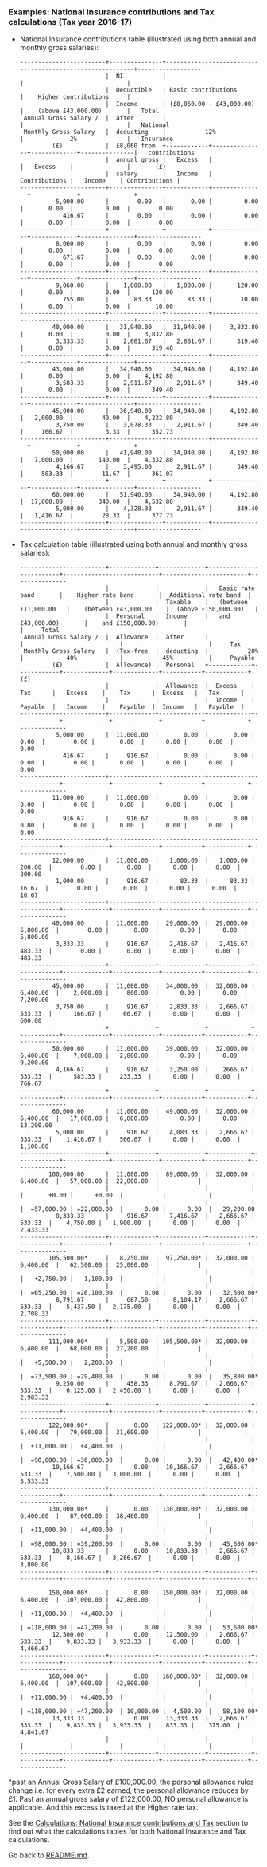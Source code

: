 ### Examples: National Insurance contributions and Tax calculations (Tax year 2016-17)

   - National Insurance contributions table (illustrated using both annual and monthly gross salaries):

         ------------------------+---------------+----------------------------+-----------------------------+------------------
                                 |  NI           |                            |                             |
                                 |  Deductible   | Basic contributions        |    Higher contributions     |  
                                 |  Income       | (£8,060.00 - £43,000.00)   |    (above £43,000.00)       |   Total
          Annual Gross Salary /  |  after        |                            |                             |   National 
          Monthly Gross Salary   |  deducting    |           12%              |             2%              |   Insurance
                  (£)            |  £8,060 from  +------------+---------------+-------------+---------------|   contributions
                                 |  annual gross |   Excess   |               |   Excess    |               |       (£)
                                 |  salary       |   Income   | Contributions |   Income    | Contributions |
         ------------------------+---------------+------------+---------------+-------------+---------------+------------------
                   5,000.00      |        0.00   |       0.00 |         0.00  |       0.00  |         0.00  |        0.00
                     416.67      |        0.00   |       0.00 |         0.00  |       0.00  |         0.00  |        0.00
         ------------------------+---------------+------------+---------------+-------------+---------------+------------------
                   8,060.00      |        0.00   |       0.00 |         0.00  |       0.00  |         0.00  |        0.00
                     671.67      |        0.00   |       0.00 |         0.00  |       0.00  |         0.00  |        0.00
         ------------------------+---------------+------------+---------------+-------------+---------------+------------------
                   9,060.00      |    1,000.00   |   1,000.00 |       120.00  |       0.00  |         0.00  |      120.00
                     755.00      |       83.33   |      83.33 |        10.00  |       0.00  |         0.00  |       10.00
         ------------------------+---------------+------------+---------------+-------------+---------------+------------------
                  40,000.00      |   31,940.00   |  31,940.00 |     3,832.80  |       0.00  |         0.00  |    3,832.80
                   3,333.33      |    2,661.67   |   2,661.67 |       319.40  |       0.00  |         0.00  |      319.40
         ------------------------+---------------+------------+---------------+-------------+---------------+------------------
                  43,000.00      |   34,940.00   |  34,940.00 |     4,192.80  |       0.00  |         0.00  |    4,192.80
                   3,583.33      |    2,911.67   |   2,911.67 |       349.40  |       0.00  |         0.00  |      349.40
         ------------------------+---------------+------------+---------------+-------------+---------------+------------------
                  45,000.00      |   36,940.00   |  34,940.00 |     4,192.80  |   2,000.00  |        40.00  |    4,232.80
                   3,750.00      |    3,078.33   |   2,911.67 |       349.40  |     166.67  |         3.33  |      352.73
         ------------------------+---------------+------------+---------------+-------------+---------------+------------------
                  50,000.00      |   41,940.00   |  34,940.00 |     4,192.80  |   7,000.00  |       140.00  |    4,332.80
                   4,166.67      |    3,495.00   |   2,911.67 |       349.40  |     583.33  |        11.67  |      361.07
         ------------------------+---------------+------------+---------------+-------------+---------------+------------------
                  60,000.00      |   51,940.00   |  34,940.00 |     4,192.80  |  17,000.00  |       340.00  |    4,532.80
                   5,000.00      |    4,328.33   |   2,911.67 |       349.40  |   1,416.67  |        28.33  |      377.73
         ------------------------+---------------+------------+---------------+-------------+---------------+------------------

   - Tax calculation table (illustrated using both annual and monthly gross salaries):

         ------------------------+-------------+-------------+-------------------------+---------------------------+------------------------+---------------
                                 |             |             |   Basic rate band       |    Higher rate band       |  Additional rate band  |
                                 |             |  Taxable    |   (between £11,000.00   |    (between £43,000.00    |  (above £150,000.00)   |  
                                 |  Personal   |  Income     |   and £43,000.00)       |    and £150,000.00)       |                        |     Total 
          Annual Gross Salary /  |  Allowance  |  after      |                         |                           |                        |     Tax  
          Monthly Gross Salary   |  (Tax-free  |  deducting  |           20%           |            40%            |           45%          |     Payable
                  (£)            |  Allowance) |  Personal   +------------+------------+-------------+-------------+-----------+------------+       (£)
                                 |             |  Allowance  |  Excess    |   Tax      |   Excess    |    Tax      |  Excess   |   Tax      | 
                                 |             |             |  Income    |   Payable  |   Income    |    Payable  |  Income   |   Payable  |
         ------------------------+-------------+-------------+------------+------------+-------------+-------------+-----------+------------+---------------
                   5,000.00      |  11,000.00  |       0.00  |       0.00 |      0.00  |        0.00 |       0.00  |      0.00 |      0.00  |        0.00
                     416.67      |     916.67  |       0.00  |       0.00 |      0.00  |        0.00 |       0.00  |      0.00 |      0.00  |        0.00
         ------------------------+-------------+-------------+------------+------------+-------------+-------------+-----------+------------+---------------
                  11,000.00      |  11,000.00  |       0.00  |       0.00 |      0.00  |        0.00 |       0.00  |      0.00 |      0.00  |        0.00
                     916.67      |     916.67  |       0.00  |       0.00 |      0.00  |        0.00 |       0.00  |      0.00 |      0.00  |        0.00
         ------------------------+-------------+-------------+------------+------------+-------------+-------------+-----------+------------+---------------
                  12,000.00      |  11,000.00  |   1,000.00  |   1,000.00 |    200.00  |        0.00 |       0.00  |      0.00 |      0.00  |      200.00
                   1,000.00      |     916.67  |      83.33  |      83.33 |     16.67  |        0.00 |       0.00  |      0.00 |      0.00  |       16.67
         ------------------------+-------------+-------------+------------+------------+-------------+-------------+-----------+------------+---------------
                  40,000.00      |  11,000.00  |  29,000.00  |  29,000.00 |  5,800.00  |        0.00 |       0.00  |      0.00 |      0.00  |    5,800.00
                   3,333.33      |     916.67  |   2,416.67  |   2,416.67 |    483.33  |        0.00 |       0.00  |      0.00 |      0.00  |      483.33
         ------------------------+-------------+-------------+------------+------------+-------------+-------------+-----------+------------+---------------
                  45,000.00      |  11,000.00  |  34,000.00  |  32,000.00 |  6,400.00  |    2,000.00 |     800.00  |      0.00 |      0.00  |    7,200.00
                   3,750.00      |     916.67  |   2,833.33  |   2,666.67 |    533.33  |      166.67 |      66.67  |      0.00 |      0.00  |      600.00
         ------------------------+-------------+-------------+------------+------------+-------------+-------------+-----------+------------+---------------
                  50,000.00      |  11,000.00  |  39,000.00  |  32,000.00 |  6,400.00  |    7,000.00 |   2,800.00  |      0.00 |      0.00  |    9,200.00
                   4,166.67      |     916.67  |   3,250.00  |    2666.67 |    533.33  |      583.33 |     233.33  |      0.00 |      0.00  |      766.67
         ------------------------+-------------+-------------+------------+------------+-------------+-------------+-----------+------------+---------------
                  60,000.00      |  11,000.00  |  49,000.00  |  32,000.00 |  6,400.00  |   17,000.00 |   6,800.00  |      0.00 |      0.00  |   13,200.00
                   5,000.00      |     916.67  |   4,083.33  |   2,666.67 |    533.33  |    1,416.67 |     566.67  |      0.00 |      0.00  |    1,100.00
         ------------------------+-------------+-------------+------------+------------+-------------+-------------+-----------+------------+---------------
                 100,000.00      |  11,000.00  |  89,000.00  |  32,000.00 |  6,400.00  |   57,000.00 |  22,800.00  |           |            |      
                                 |             |             |            |            |       +0.00 |      +0.00  |           |            |
                                 |             |             |            |            |  =57,000.00 | =22,800.00  |      0.00 |      0.00  |   29,200.00                                           
                   8,333.33      |     916.67  |   7,416.67  |   2,666.67 |    533.33  |    4,750.00 |   1,900.00  |      0.00 |      0.00  |    2,433.33
         ------------------------+-------------+-------------+------------+------------+-------------+-------------+-----------+------------+---------------
                 105,500.00*     |   8,250.00  |  97,250.00* |  32,000.00 |  6,400.00  |   62,500.00 |  25,000.00  |           |            |
                                 |             |             |            |            |   +2,750.00 |   1,100.00  |           |            |
                                 |             |             |            |            |  =65,250.00 | =26,100.00  |      0.00 |      0.00  |   32,500.00*
                   8,791.67      |     687.50  |    8,104.17 |   2,666.67 |    533.33  |    5,437.50 |   2,175.00  |      0.00 |      0.00  |    2,708.33
         ------------------------+-------------+-------------+------------+------------+-------------+-------------+-----------+------------+---------------
                 111,000.00*     |   5,500.00  | 105,500.00* |  32,000.00 |  6,400.00  |   68,000.00 |  27,200.00  |           |            |
                                 |             |             |            |            |   +5,500.00 |   2,200.00  |           |            | 
                                 |             |             |            |            |  =73,500.00 | =29,400.00  |      0.00 |      0.00  |   35,800.00* 
                   9,250.00      |     458.33  |   8,791.67  |   2,666.67 |    533.33  |    6,125.00 |   2,450.00  |      0.00 |      0.00  |    2,983.33
         ------------------------+-------------+-------------+------------+------------+-------------+-------------+-----------+------------+---------------
                 122,000.00*     |       0.00  | 122,000.00* |  32,000.00 |  6,400.00  |   79,000.00 |  31,600.00  |           |            |
                                 |             |             |            |            |  +11,000.00 |  +4,400.00  |           |            | 
                                 |             |             |            |            |  =90,000.00 | =36,000.00  |      0.00 |      0.00  |   42,400.00* 
                  10,166.67      |       0.00  |  10,166.67  |   2,666.67 |    533.33  |    7,500.00 |   3,000.00  |      0.00 |      0.00  |    3,533.33
         ------------------------+-------------+-------------+------------+------------+-------------+-------------+-----------+------------+---------------
                 130,000.00*     |       0.00  | 130,000.00* |  32,000.00 |  6,400.00  |   87,000.00 |  38,400.00  |           |            |
                                 |             |             |            |            |  +11,000.00 |  +4,400.00  |           |            |               
                                 |             |             |            |            |  =98,000.00 | =39,200.00  |      0.00 |      0.00  |   45,600.00*                                                                                   
                  10,833.33      |       0.00  |  10,833.33  |   2,666.67 |    533.33  |    8,166.67 |   3,266.67  |      0.00 |      0.00  |    3,800.00
         ------------------------+-------------+-------------+------------+------------+-------------+-------------+-----------+------------+---------------
                 150,000.00*     |       0.00  | 150,000.00* |  32,000.00 |  6,400.00  |  107,000.00 |  42,800.00  |           |            |
                                 |             |             |            |            |  +11,000.00 |  +4,400.00  |           |            |
                                 |             |             |            |            | =118,000.00 | =47,200.00  |      0.00 |      0.00  |   53,600.00*
                  12,500.00      |       0.00  |  12,500.00  |   2,666.67 |    533.33  |    9,833.33 |   3,933.33  |      0.00 |      0.00  |    4,466.67
         ------------------------+-------------+-------------+------------+------------+-------------+-------------+-----------+------------+---------------
                 160,000.00*     |       0.00  | 160,000.00* |  32,000.00 |  6,400.00  |  107,000.00 |  42,800.00  |           |            |
                                 |             |             |            |            |  +11,000.00 |  +4,400.00  |           |            |
                                 |             |             |            |            | =118,000.00 | =47,200.00  | 10,000.00 |  4,500.00  |   58,100.00*
                  13,333.33      |       0.00  |  13,333.33  |   2,666.67 |    533.33  |    9,833.33 |   3,933.33  |    833.33 |    375.00  |    4,841.67
                                 |             |             |            |            |             |             |           |            |
         ------------------------+-------------+-------------+------------+------------+-------------+-------------+-----------+------------+---------------
                               
   *past an Annual Gross Salary of £100,000.00, the personal allowance rules change i.e. for every extra £2 earned, the personal allowance reduces by £1. Past an annual gross salary of £122,000.00, NO personal allowance is applicable. And this excess is taxed at the Higher rate tax.

See the [Calculations: National Insurance contributions and Tax](CALCULATIONS.md) section to find out what the calculations tables for both National Insurance and Tax calculations. 

Go back to [README.md](README.md).
